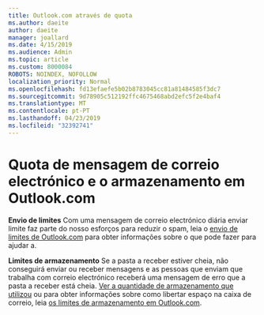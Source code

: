 ```yaml
---
title: Outlook.com através de quota
ms.author: daeite
author: daeite
manager: joallard
ms.date: 4/15/2019
ms.audience: Admin
ms.topic: article
ms.custom: 8000084
ROBOTS: NOINDEX, NOFOLLOW
localization_priority: Normal
ms.openlocfilehash: fd13efaefe5b02b8783045cc81a81484585f3dc7
ms.sourcegitcommit: 9d78905c512192ffc4675468abd2efc5f2e4baf4
ms.translationtype: MT
ms.contentlocale: pt-PT
ms.lasthandoff: 04/23/2019
ms.locfileid: "32392741"
---
```

# <a name="email-and-storage-quota-in-outlookcom"></a>Quota de mensagem de correio electrónico e o armazenamento em Outlook.com

**Envio de limites** Com uma mensagem de correio electrónico diária enviar limite faz parte do nosso esforços para reduzir o spam, leia o [envio de limites de Outlook.com](https://support.office.com/article/279ee200-594c-40f0-9ec8-bb6af7735c2e) para obter informações sobre o que pode fazer para ajudar a.

**Limites de armazenamento** Se a pasta a receber estiver cheia, não conseguirá enviar ou receber mensagens e as pessoas que enviam que trabalha com correio electrónico receberá uma mensagem de erro que a pasta a receber está cheia. [Ver a quantidade de armazenamento que utilizou](https://go.microsoft.com/fwlink/?linkid=2052089) ou para obter informações sobre como libertar espaço na caixa de correio, leia [os limites de armazenamento em Outlook.com](https://support.office.com/article/7ac99134-69e5-4619-ac0b-2d313bba5e9e).